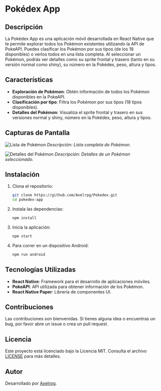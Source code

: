 # Pokédex App

## Descripción

La Pokédex App es una aplicación móvil desarrollada en React Native que te permite explorar todos los Pokémon existentes utilizando la API de PokeAPI. Puedes clasificar los Pokémon por sus tipos (de los 18 disponibles) o verlos todos en una lista completa. Al seleccionar un Pokémon, podrás ver detalles como su sprite frontal y trasero (tanto en su versión normal como shiny), su número en la Pokédex, peso, altura y tipos.

## Características

- **Exploración de Pokémon**: Obtén información de todos los Pokémon disponibles en la PokeAPI.
- **Clasificación por tipo**: Filtra los Pokémon por sus tipos (18 tipos disponibles).
- **Detalles del Pokémon**: Visualiza el sprite frontal y trasero en sus versiones normal y shiny, número en la Pokédex, peso, altura y tipos.

## Capturas de Pantalla

![Lista de Pokémon](url-de-imagen)
*Descripción: Lista completa de Pokémon.*

![Detalles del Pokémon](url-de-imagen)
*Descripción: Detalles de un Pokémon seleccionado.*

## Instalación

1. Clona el repositorio:
   ```bash
   git clone https://github.com/Axelrpg/Pokedex.git
   cd pokedex-app

2. Instala las dependencias:
   ```bash
   npm install

3. Inicia la aplicación:
   ```bash
   npm start

4. Para correr en un dispositivo Android:
   ```bash
   npm run android

## Tecnologías Utilizadas
- **React Native**: Framework para el desarrollo de aplicaciones móviles.
- **PokeAPI**: API utilizada para obtener información de los Pokémon.
- **React Native Paper**: Librería de componentes UI.

## Contribuciones
Las contribuciones son bienvenidas. Si tienes alguna idea o encuentras un bug, por favor abre un issue o crea un pull request.

## Licencia
Este proyecto está licenciado bajo la Licencia MIT. Consulta el archivo [LICENSE](https://github.com/Axelrpg/Pokedex/blob/main/LICENSE) para más detalles.

## Autor
Desarrollado por [Axelrpg](https://github.com/Axelrpg).
